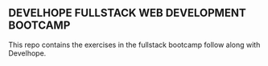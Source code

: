 ## DEVELHOPE FULLSTACK WEB DEVELOPMENT BOOTCAMP

This repo contains the exercises in the fullstack bootcamp follow along with Develhope.
